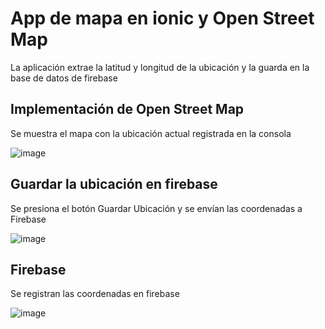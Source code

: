# App de mapa en ionic y Open Street Map

La aplicación extrae la latitud y longitud de la ubicación y la guarda en la base de datos de firebase

## Implementación de Open Street Map
Se muestra el mapa con la ubicación actual registrada en la consola

![image](https://raw.githubusercontent.com/mcris29/ionic-opestreetmap/images/mapa.png)

## Guardar la ubicación en firebase
Se presiona el botón Guardar Ubicación y se envían las coordenadas a Firebase

![image](https://raw.githubusercontent.com/mcris29/ionic-opestreetmap/image/mapa2.png)

## Firebase
Se registran las coordenadas en firebase

![image](https://raw.githubusercontent.com/mcris29/ionic-opestreetmap/image/firebase.png)
